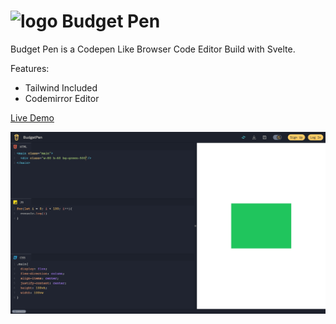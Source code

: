 # <img src="https://api.iconify.design/line-md:buy-me-a-coffee-twotone.svg?color=%23adbac7" alt="logo" width="50"/> Budget Pen

Budget Pen is a Codepen Like Browser Code Editor Build with Svelte.

Features:

- Tailwind Included
- Codemirror Editor

[Live Demo](https://codepen-clone-mocha.vercel.app/)

![](/public/screenshot.png)
